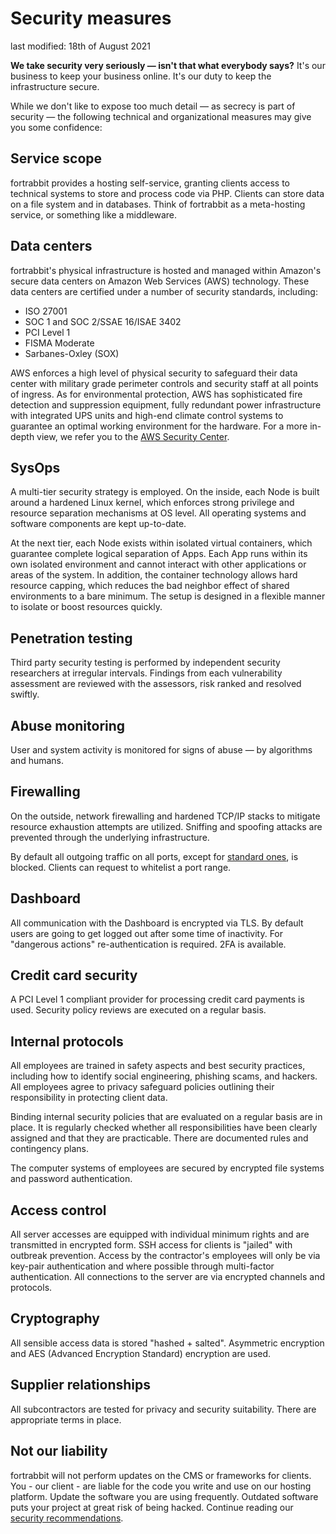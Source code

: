 # Security measures

last modified: 18th of August 2021

**We take security very seriously — isn't that what everybody says?** It's our business to keep your business online. It's our duty to keep the infrastructure secure.

While we don't like to expose too much detail — as secrecy is part of security — the following technical and organizational measures may give you some confidence:

## Service scope

fortrabbit provides a hosting self-service, granting clients access to technical systems to store and process code via PHP. Clients can store data on a file system and in databases. Think of fortrabbit as a meta-hosting service, or something like a middleware.

## Data centers

fortrabbit's physical infrastructure is hosted and managed within Amazon's secure data centers on Amazon Web Services (AWS) technology. These data centers are certified under a number of security standards, including:

* ISO 27001
* SOC 1 and SOC 2/SSAE 16/ISAE 3402
* PCI Level 1
* FISMA Moderate
* Sarbanes-Oxley (SOX)

AWS enforces a high level of physical security to safeguard their data center with military grade perimeter controls and security staff at all points of ingress. As for environmental protection, AWS has sophisticated fire detection and suppression equipment, fully redundant power infrastructure with integrated UPS units and high-end climate control systems to guarantee an optimal working environment for the hardware. For a more in-depth view, we refer you to the [AWS Security Center](https://aws.amazon.com/security).

## SysOps

A multi-tier security strategy is employed. On the inside, each Node is built around a hardened Linux kernel, which enforces strong privilege and resource separation mechanisms at OS level. All operating systems and software components are kept up-to-date.

At the next tier, each Node exists within isolated virtual containers, which guarantee complete logical separation of Apps. Each App runs within its own isolated environment and cannot interact with other applications or areas of the system. In addition, the container technology allows hard resource capping, which reduces the bad neighbor effect of shared environments to a bare minimum. The setup is designed in a flexible manner to isolate or boost resources quickly.

## Penetration testing

Third party security testing is performed by independent security researchers at irregular intervals. Findings from each vulnerability assessment are reviewed with the assessors, risk ranked and resolved swiftly.

## Abuse monitoring

User and system activity is monitored for signs of abuse — by algorithms and humans.

## Firewalling

On the outside, network firewalling and hardened TCP/IP stacks to mitigate resource exhaustion attempts are utilized. Sniffing and spoofing attacks are prevented through the underlying infrastructure.

By default all outgoing traffic on all ports, except for [standard ones](https://www.fortrabbit.com/specs#firewall), is blocked. Clients can request to whitelist a port range.

## Dashboard

All communication with the Dashboard is encrypted via TLS. By default users are going to get logged out after some time of inactivity. For "dangerous actions" re-authentication is required. 2FA is available.

## Credit card security

A PCI Level 1 compliant provider for processing credit card payments is used. Security policy reviews are executed on a regular basis.

## Internal protocols

All employees are trained in safety aspects and best security practices, including how to identify social engineering, phishing scams, and hackers. All employees agree to privacy safeguard policies outlining their responsibility in protecting client data.

Binding internal security policies that are evaluated on a regular basis are in place. It is regularly checked whether all responsibilities have been clearly assigned and that they are practicable. There are documented rules and contingency plans.

The computer systems of employees are secured by encrypted file systems and password authentication.

## Access control

All server accesses are equipped with individual minimum rights and are transmitted in encrypted form. SSH access for clients is "jailed" with outbreak prevention. Access by the contractor's employees will only be via key-pair authentication and where possible through multi-factor authentication. All connections to the server are via encrypted channels and protocols.

## Cryptography

All sensible access data is stored "hashed + salted". Asymmetric encryption and AES (Advanced Encryption Standard) encryption are used.

## Supplier relationships

All subcontractors are tested for privacy and security suitability. There are appropriate terms in place.

## Not our liability

fortrabbit will not perform updates on the CMS or frameworks for clients. You - our client - are liable for the code you write and use on our hosting platform. Update the software you are using frequently. Outdated software puts your project at great risk of being hacked. Continue reading our [security recommendations](https://help.fortrabbit.com/security-design).